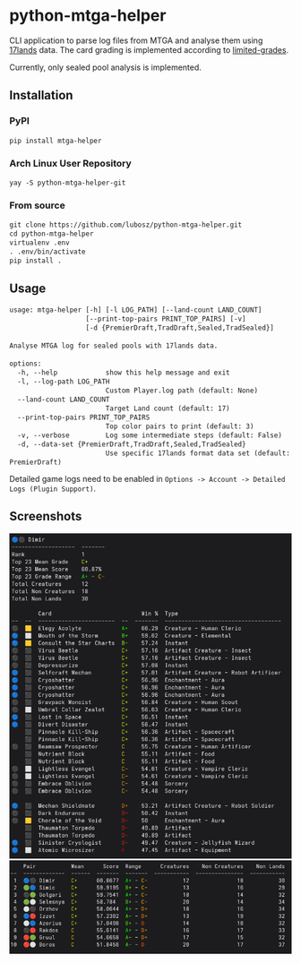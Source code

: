 # python-mtga-helper

CLI application to parse log files from MTGA and analyse them using [17lands](http://17lands.com) data.
The card grading is implemented according to [limited-grades](https://github.com/youssefm/limited-grades).

Currently, only sealed pool analysis is implemented.

## Installation

### PyPI
```commandline
pip install mtga-helper
```

### Arch Linux User Repository
```commandline
yay -S python-mtga-helper-git
```

### From source
```commandline
git clone https://github.com/lubosz/python-mtga-helper.git
cd python-mtga-helper
virtualenv .env
. .env/bin/activate
pip install .
```

## Usage
```commandline
usage: mtga-helper [-h] [-l LOG_PATH] [--land-count LAND_COUNT]
                   [--print-top-pairs PRINT_TOP_PAIRS] [-v]
                   [-d {PremierDraft,TradDraft,Sealed,TradSealed}]

Analyse MTGA log for sealed pools with 17lands data.

options:
  -h, --help            show this help message and exit
  -l, --log-path LOG_PATH
                        Custom Player.log path (default: None)
  --land-count LAND_COUNT
                        Target Land count (default: 17)
  --print-top-pairs PRINT_TOP_PAIRS
                        Top color pairs to print (default: 3)
  -v, --verbose         Log some intermediate steps (default: False)
  -d, --data-set {PremierDraft,TradDraft,Sealed,TradSealed}
                        Use specific 17lands format data set (default: PremierDraft)
```

Detailed game logs need to be enabled in
`Options -> Account -> Detailed Logs (Plugin Support)`.

## Screenshots

![screenshot_color_pair_pool.png](doc/screenshot_color_pair_pool.png)
![screenshot_color_pair_ranks.png](doc/screenshot_color_pair_ranks.png)